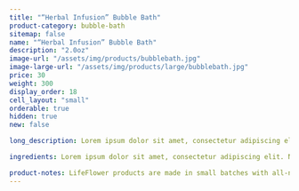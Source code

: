 ```yaml
---
title: "“Herbal Infusion” Bubble Bath"
product-category: bubble-bath
sitemap: false
name: "“Herbal Infusion” Bubble Bath"
description: "2.0oz"
image-url: "/assets/img/products/bubblebath.jpg"
image-large-url: "/assets/img/products/large/bubblebath.jpg"
price: 30
weight: 300
display_order: 18
cell_layout: "small"
orderable: true
hidden: true
new: false

long_description: Lorem ipsum dolor sit amet, consectetur adipiscing elit. Nunc sodales molestie dictum. Donec nec hendrerit augue, ac viverra massa. Aliquam purus libero, semper ac imperdiet id, ullamcorper id nisl. Mauris a nulla pellentesque odio cursus tincidunt sit amet at nulla. Orci varius natoque penatibus et magnis dis parturient montes, nascetur ridiculus mus. Nam vel massa et lorem laoreet fringilla. Phasellus convallis, odio eget dapibus imperdiet, elit metus tempor sapien, ac rhoncus dolor elit sed magna.

ingredients: Lorem ipsum dolor sit amet, consectetur adipiscing elit. Nunc sodales molestie dictum. Donec nec hendrerit augue, ac viverra massa. Aliquam purus libero, semper ac imperdiet id, ullamcorper id nisl. Mauris a nulla pellentesque odio cursus tincidunt sit amet at nulla. Orci varius natoque penatibus et magnis dis parturient montes, nascetur ridiculus mus. Nam vel massa et lorem laoreet fringilla. Phasellus convallis, odio eget dapibus imperdiet, elit metus tempor sapien, ac rhoncus dolor elit sed magna.

product-notes: LifeFlower products are made in small batches with all-natural and boutique ingredients. Most orders are processed within 3 days of being placed.
---
```

